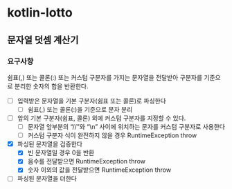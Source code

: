 # kotlin-lotto

## 문자열 덧셈 계산기

### 요구사항

쉼표(,) 또는 콜론(:) 또는 커스텀 구분자를 가지는 문자열을 전달받아 구분자를 기준으로 분리한 숫자의 합을 반환한다.

- [ ] 입력받은 문자열을 기본 구분자(쉼표 또는 콜론)로 파싱한다
    - [ ] 쉼표(,) 또는 콜론(:)을 기준으로 문자 분리
- [ ] 앞의 기본 구분자(쉼표, 콜론) 외에 커스텀 구분자를 지정할 수 있다.
    - [ ] 문자열 앞부분의 “//”와 “\n” 사이에 위치하는 문자를 커스텀 구분자로 사용한다
    - [ ] 커스텀 구분자 식이 완전하지 않을 경우 RuntimeException throw
- [x] 파싱된 문자열을 검증한다
    - [x] 빈 문자열일 경우 0을 반환
    - [x] 음수를 전달받으면 RuntimeException throw
    - [x] 숫자 이외의 값을 전달받으면 RuntimeException throw
- [ ] 파싱된 문자열을 더한다
